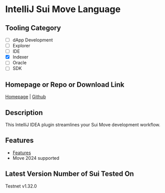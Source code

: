 # IntelliJ Sui Move Language

## Tooling Category

- [ ] dApp Development
- [ ] Explorer
- [ ] IDE
- [x] Indexer
- [ ] Oracle
- [ ] SDK

## Homepage or Repo or Download Link

[Homepage](https://plugins.jetbrains.com/plugin/23301-sui-move-language) | [Github](https://github.com/movefuns/intellij-move)

## Description

This IntelliJ IDEA plugin streamlines your Sui Move development workflow.

## Features

- [Features](https://github.com/movefuns/intellij-move?tab=readme-ov-file#features)
- Move 2024 supported

## Latest Version Number of Sui Tested On

Testnet v1.32.0